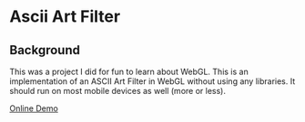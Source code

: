 
# Ascii Art Filter
## Background

This was a project I did for fun to learn about WebGL. This is an implementation of an ASCII Art Filter in WebGL without using any libraries. It should run on most mobile devices as well (more or less).


[Online Demo](https://bao987654321.github.io/ascii-weblgl/)
